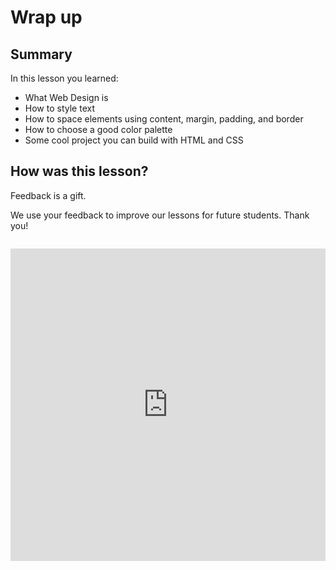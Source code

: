# Wrap up

## Summary

In this lesson you learned:

- What Web Design is
- How to style text
- How to space elements using content, margin, padding, and border
- How to choose a good color palette
- Some cool project you can build with HTML and CSS

## How was this lesson?

Feedback is a gift.

We use your feedback to improve our lessons for future students. Thank you!

<!-- TODO: Update link -->

<div style="width:100%;height:500px;margin-top:2em;"><iframe src="https://docs.google.com/forms/d/e/1FAIpQLSe4a8byU5Rww9dib-ErCyaWVkZfcNS24bVRrRWMQMNMgDxqoQ/viewform" frameborder="0" sandbox="allow-scripts allow-popups allow-top-navigation-by-user-activation allow-forms allow-same-origin" allowfullscreen="" style="width: 100%; height: 100%; border-radius: 1px; pointer-events: auto; background-color: white;"></iframe></div>